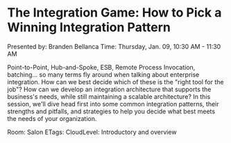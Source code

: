 # The Integration Game: How to Pick a Winning Integration Pattern

Presented by: Branden Bellanca
Time: Thursday, Jan. 09, 10:30 AM - 11:30 AM

Point-to-Point, Hub-and-Spoke, ESB, Remote Process Invocation, batching... so many terms fly around when talking about enterprise integration. How can we best decide which of these is the "right tool for the job"? How can we develop an integration architecture that supports the business's needs, while still maintaining a scalable architecture? In this session, we'll dive head first into some common integration patterns, their strengths and pitfalls, and strategies to help you decide what best meets the needs of your organization.

Room: Salon ETags: CloudLevel: Introductory and overview
